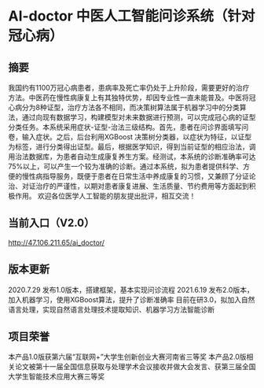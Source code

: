 # AI-doctor 中医人工智能问诊系统（针对冠心病）
## 摘要
我国约有1100万冠心病患者，患病率及死亡率仍处于上升阶段，需要更好的治疗方法。中医药在慢性病康复上有其独特优势，却因专业性一直未能普及。中医将冠心病分为8种证型，治疗方法各不相同，而决策树算法属于机器学习中的分类算法，通过向现有数据学习，构建模型对未来数据进行预测，可以完成冠心病的证型分类任务。本系统采用症状-证型-治法三级结构。首先，患者在问诊界面填写问卷，输入症状。之后，后台利用XGBoost 决策树分类器，以症状为特征，以证型为标签，进行分类得出证型。最后，根据医学知识，得到当前证型的相应治法，调用治法数据库，为患者自动生成康复养生方案。经测试，本系统的诊断准确率可达75%以上，可以产生一个较为准确的诊断。通过本系统，拟为患者提供科学、方便的慢性病指导服务，既便于患者在日常生活中养成康复的习惯，又兼顾了分证论治、对证治疗的严谨性，以期对患者康复进展、生活质量、节约费用等方面起到积极作用。
欢迎各位医学人工智能的朋友提出批评，相互交流！

## 当前入口（V2.0）
http://47.106.211.65/ai_doctor/

## 版本更新
2020.7.29 发布1.0版本，搭建框架，基本实现问诊流程
2021.6.19 发布2.0版本，加入机器学习，使用XGBoost算法，提升了诊断准确率
目前在研3.0，拟加入自然语言处理，实现自然语言处理技术提取知识、机器学习方法智能诊断

## 项目荣誉
本产品1.0版获第六届“互联网+”大学生创新创业大赛河南省三等奖
本产品2.0版相关论文被第十一届全国信息获取与处理学术会议接收并做大会发言、获第三届全国大学生智能技术应用大赛三等奖
